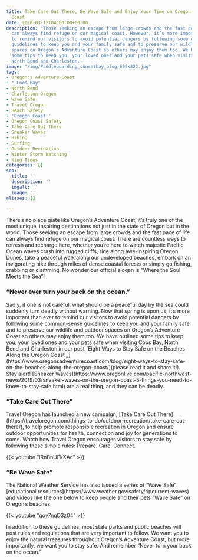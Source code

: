 ```yaml
---
title: Take Care Out There, Be Wave Safe and Enjoy Your Time on Oregon’s Adventure
  Coast
date: 2020-03-12T04:00:00+00:00
description: 'Those seeking an escape from large crowds and the fast pace of life
  can always find refuge on our magical coast. However, it’s more important than ever
  to remind our visitors to avoid potential dangers by following some common-sense
  guidelines to keep you and your family safe and to preserve our wildlife and outdoor
  spaces on Oregon’s Adventure Coast so others may enjoy them too. We have outlined
  some tips to keep you, your loved ones and your pets safe when visiting Coos Bay,
  North Bend and Charleston. '
image: "/img/Paddleboarding_sunsetbay_blog-695x322.jpg"
tags:
- Oregon's Adventure Coast
- " Coos Bay"
- North Bend
- Charleston Oregon
- Wave Safe
- Travel Oregon
- Beach Safety
- 'Oregon Coast '
- Oregon Coast Safety
- Take Care Out There
- Sneaker Waves
- Hiking
- Surfing
- Outdoor Recreation
- Winter Storm Watching
- King Tides
categories: []
seo:
  title: ''
  description: ''
  imgalt: ''
  image: ''
aliases: []

---
```

There’s no place quite like Oregon’s Adventure Coast, it’s truly one of the most unique, inspiring destinations not just in the state of Oregon but in the world. Those seeking an escape from large crowds and the fast pace of life can always find refuge on our magical coast. There are countless ways to refresh and recharge here, whether you’re here to watch majestic Pacific Ocean waves crash into rugged cliffs, ride along awe-inspiring Oregon Dunes, take a peaceful walk along our undeveloped beaches, embark on an invigorating hike through miles of dense coastal forests or simply go fishing, crabbing or clamming. No wonder our official slogan is “Where the Soul Meets the Sea”!

<h3>“Never ever turn your back on the ocean.”</h3> 
Sadly, if one is not careful, what should be a peaceful day by the sea could suddenly turn deadly without warning. Now that spring is upon us, it’s more important than ever to remind our visitors to avoid potential dangers by following some common-sense guidelines to keep you and your family safe and to preserve our wildlife and outdoor spaces on Oregon’s Adventure Coast so others may enjoy them too. We have outlined some tips to keep you, your loved ones and your pets safe when visiting Coos Bay, North Bend and Charleston in our post [Eight Ways to Stay Safe on the Beaches Along the Oregon Coast _](https://www.oregonsadventurecoast.com/blog/eight-ways-to-stay-safe-on-the-beaches-along-the-oregon-coast/)(please read it and share it!). Stay alert! [Sneaker Waves](https://www.oregonlive.com/pacific-northwest-news/2019/03/sneaker-waves-on-the-oregon-coast-5-things-you-need-to-know-to-stay-safe.html) are a real thing, and they can be deadly.

<h3>“Take Care Out There”</h3>
Travel Oregon has launched a new campaign, [Take Care Out There](https://traveloregon.com/things-to-do/outdoor-recreation/take-care-out-there/), to help promote responsible recreation in Oregon and ensure outdoor opportunities for health, connection and joy for generations to come. Watch how Travel Oregon encourages visitors to stay safe by following these simple rules: Prepare. Care. Connect.

{{< youtube "lRnBnUFkXAc" >}}

<h3>“Be Wave Safe”</h3> 
The National Weather Service has also issued a series of “Wave Safe” [educational resources](https://www.weather.gov/safety/ripcurrent-waves) and videos like the one below to keep people and their pets “Wave Safe” on Oregon’s beaches.

{{< youtube "qov7nqD3z04" >}}

In addition to these guidelines, most state parks and public beaches will post rules and regulations that are very important to follow. We want you to enjoy the natural treasures throughout Oregon’s Adventure Coast, but more importantly, we want you to stay safe. And remember “Never turn your back on the ocean.”